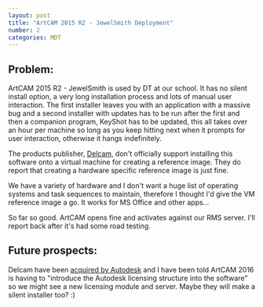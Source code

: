 ```yaml
---
layout: post
title: "ArtCAM 2015 R2 - JewelSmith Deployment"
number: 2
categories: MDT
---
```


## Problem:
ArtCAM 2015 R2 - JewelSmith is used by DT at our school.  It has no silent install option, a very long installation process and lots of manual user interaction.  The first installer leaves you with an application with a massive bug and a second installer with updates has to be run after the first and then a companion program, KeyShot has to be updated, this all takes over an hour per machine so long as you keep hitting next when it prompts for user interaction, otherwise it hangs indefinitely.

The products publisher, [Delcam](http://www.delcam.co.uk), don't officially support installing this software onto a virtual machine for creating a reference image.  They do report that creating a hardware specific reference image is just fine.

We have a variety of hardware and I don't want a huge list of operating systems and task sequences to maintain, therefore I thought I'd give the VM reference image a go. It works for MS Office and other apps...

So far so good.  ArtCAM opens fine and activates against our RMS server.  I'll report back after it's had some road testing.

## Future prospects:
Delcam have been [acquired by Autodesk](http://www.delcam.com/autodesk/) and I have been told ArtCAM 2016 is having to "introduce the Autodesk licensing structure into the software" so we might see a new licensing module and server.
Maybe they will make a silent installer too? :)
